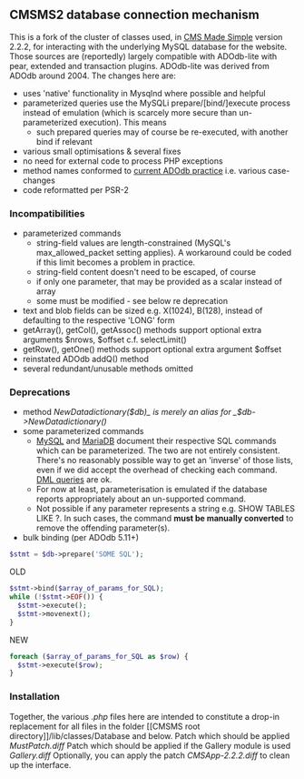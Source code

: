 ## CMSMS2 database connection mechanism
This is a fork of the cluster of classes used, in [CMS Made Simple](http://cmsmadesimple.org) version 2.2.2, for interacting with the underlying MySQL database for the website.
Those sources are (reportedly) largely compatible with ADOdb-lite with pear, extended and transaction plugins. ADOdb-lite was derived from ADOdb around 2004.
The changes here are:
* uses 'native' functionality in Mysqlnd where possible and helpful
* parameterized queries use the MySQLi prepare/[bind/]execute process instead of emulation (which is scarcely more secure than un-parameterized execution). This means
    * such prepared queries may of course be re-executed, with another bind if relevant
* various small optimisations & several fixes
* no need for external code to process PHP exceptions
* method names conformed to [current ADOdb practice](http://adodb.org/dokuwiki/doku.php?id=v5:reference:reference_index) i.e. various case-changes 
* code reformatted per PSR-2
### Incompatibilities
* parameterized commands
    * string-field values are length-constrained (MySQL's max_allowed_packet setting applies). A workaround could be coded if this limit becomes a problem in practice.
    * string-field content doesn't need to be escaped, of course
    * if only one parameter, that may be provided as a scalar instead of array
    * some must be modified - see below re deprecation
* text and blob fields can be sized e.g. X(1024), B(128), instead of defaulting to the respective 'LONG' form
* getArray(), getCol(), getAssoc() methods support optional extra arguments $nrows, $offset c.f. selectLimit()
* getRow(), getOne() methods support optional extra argument $offset
* reinstated ADOdb addQ() method
* several redundant/unusable methods omitted
### Deprecations
* method _NewDatadictionary($db)_ is merely an alias for _$db->NewDatadictionary()_
* some parameterized commands
    * [MySQL](https://dev.mysql.com/doc/refman/5.7/en/sql-syntax-prepared-statements.html#idm139681852857552) and [MariaDB](https://mariadb.com/kb/en/library/prepare-statement) document their respective SQL commands which can be parameterized. The two are not entirely consistent. There's no reasonably possible way to get an 'inverse' of those lists, even if we did accept the overhead of checking each command. [DML queries](https://dev.mysql.com/doc/refman/5.7/en/sql-syntax-data-manipulation.html) are ok.
    * For now at least, parameterisation is emulated if the database reports appropriately about an un-supported command.
    * Not possible if any parameter represents a string e.g. SHOW TABLES LIKE ?. In such cases, the command __must be manually converted__ to remove the offending parameter(s).
* bulk binding (per ADOdb 5.11+)
```php
$stmt = $db->prepare('SOME SQL');
```
OLD
```php 
$stmt->bind($array_of_params_for_SQL);
while (!$stmt->EOF()) {
  $stmt->execute();
  $stmt->movenext();
}
```
  NEW
```php
foreach ($array_of_params_for_SQL as $row) {
  $stmt->execute($row);
}
```
### Installation
Together, the various _.php_ files here are intended to constitute a drop-in replacement for all files in the folder [[CMSMS root directory]]/lib/classes/Database and below.
Patch which should be applied _MustPatch.diff_
Patch which should be applied if the Gallery module is used _Gallery.diff_
Optionally, you can apply the patch _CMSApp-2.2.2.diff_ to clean up the interface.
